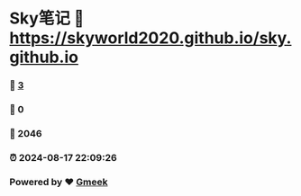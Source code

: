 # Sky笔记 :link: https://skyworld2020.github.io/sky.github.io 
### :page_facing_up: [3](https://skyworld2020.github.io/sky.github.io/tag.html) 
### :speech_balloon: 0 
### :hibiscus: 2046 
### :alarm_clock: 2024-08-17 22:09:26 
### Powered by :heart: [Gmeek](https://github.com/Meekdai/Gmeek)
